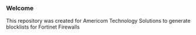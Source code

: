 ### Welcome

This repository was created for Americom Technology Solutions to generate blocklists for Fortinet Firewalls